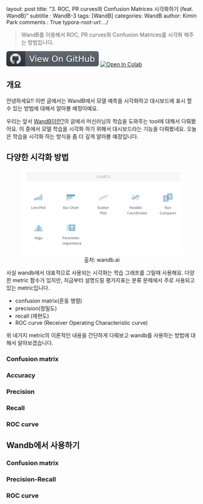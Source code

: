 layout: post
title: "3. ROC, PR curves와 Confusion Matrices 시각화하기 (feat. WandB)"
subtitle : WandB-3
tags: [WandB]
categories: WandB
author: Kimin Park
comments : True
typora-root-url: ../

> WandB를 이용해서 ROC, PR curves와 Confusion Matrices를 시각화 해주는 방법입니다. 

 [![image-20211017235128747](/assets/github.svg)](https://github.com/PEBpung/WandB-Tutorial/blob/master/3.metric/wandb_log_roc_pr_cm.ipynb)   [![Open In Colab](https://colab.research.google.com/assets/colab-badge.svg)](https://colab.research.google.com/github/PEBpung/WandB-Tutorial/blob/master/3.metric/wandb_log_roc_pr_cm.ipynb)

## 개요 

안녕하세요!! 이번 글에서는 WandB에서 모델 예측을 시각화하고 대시보드에 표시 할 수 있는 방법에 대해서 알아볼 예정이예요. 

우리는 앞서 [WandB이란?](https://pebpung.github.io/wandb/2021/10/06/WandB-1.html)의 글에서 머신러닝의 학습을 도와주는 tool에 대해서 다뤄봤어요. 이 중에서 모델 학습을 시각화 하기 위해서 대시보드라는 기능을 다뤄봤네요. 오늘은 학습을 시각화 하는 방식을 좀 더 깊게 알아볼 예정입니다.



## 다양한 시각화 방법

<figure>
    <center><img src="/assets/image-20211018002140616.png" alt="image-20211018002140616" style="zoom:67%;" /></center>
    <center><figcaption>출처: wandb.ai </figcaption></center>
</figure>


사실 wandb에서 대표적으로 사용되는 시각화는 학습 그래프를 그릴때 사용해요. 다양한 metric 함수가 있지만, 지금부터 설명드릴 평가지표는 분류 문제에서 주로 사용되고 있는 metric입니다.

- confusion matrix(혼동 행렬)
- precision(정밀도)
- recall (재현도) 
- ROC curve (Receiver Operating Characteristic curve)

위 네가지 metric의 이론적인 내용을 간단하게 다뤄보고 wandb를 사용하는 방법에 대해서 알아보겠습니다.

### Confusion matrix

### Accuracy

### Precision

### Recall

### ROC curve



## Wandb에서 사용하기

### Confusion matrix

### Precision-Recall 

### ROC curve













